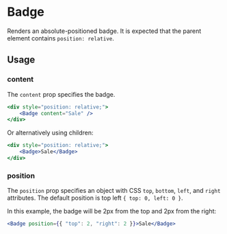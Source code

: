 # Badge

Renders an absolute-positioned badge. It is expected that the parent element contains `position: relative`.

## Usage

### content
The `content` prop specifies the badge.

```jsx
<div style="position: relative;">
	<Badge content="Sale" />
</div>
```

Or alternatively using children:

```jsx
<div style="position: relative;">
	<Badge>Sale</Badge>
</div>
```

### position
The `position` prop specifies an object with CSS `top`, `bottom`, `left`, and `right` attributes. The default position is top left `{ top: 0, left: 0 }`.

In this example, the badge will be 2px from the top and 2px from the right:

```jsx
<Badge position={{ "top": 2, "right": 2 }}>Sale</Badge>
```

